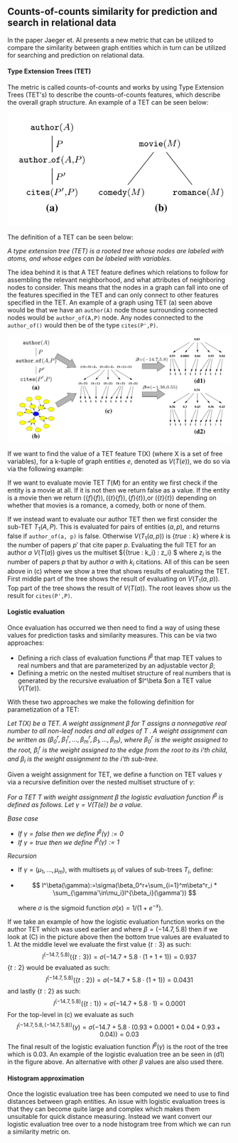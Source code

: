 ## Counts-of-counts similarity for prediction and search in relational data

In the paper Jaeger et. Al presents a new metric that can be utilized to compare the similarity between graph entities which in turn can be utilized for searching and prediction on relational data.

#### Type Extension Trees (TET)

The metric is called counts-of-counts and works by using Type Extension Trees (TET's) to describe the counts-of-counts features, which describe the overall graph structure. An example of a TET can be seen below:

![TET](pictures/Counts-of-counts_Similarity/TET.png)

The definition of a TET can be seen below:

*A type extension tree (TET) is a rooted tree whose nodes are labeled with atoms, and whose edges can be labeled with variables.*

The idea behind it is that  A TET feature defines which relations to follow for assembling the relevant neighborhood, and what attributes of neighboring nodes to consider. This means that the nodes in a graph can fall into one of the features specified in the TET and can only connect to other features specified in the TET. An example of a graph using TET (a) seen above would be that we have an `author(A)` node those surrounding connected nodes would be `author_of(A,P)` node. Any nodes connected to the `author_of()` would then be of the type `cites(P',P)`.

![TET2](pictures\Counts-of-counts_Similarity\TET2.png)

If we want to find the value of a TET feature T(X) (where X is a set of free variables), for a k-tuple of graph entities $e$, denoted as $V(T(e))$, we do so via via the following example:

If we want to evaluate movie TET $T(M)$ for an entity we first check if the entity is a movie at all. If it is not then we return false as a value. If the entity is a movie then we return $(\{ f \}\{ f \}), (\{t\}\{ f \}), \{ f \}\{t\})$,or $(\{t\}\{t\})$ depending on whether that movies is a romance, a comedy, both or none of them. 

 If we instead want to evaluate our author TET then we first consider the sub-TET $T_1(A,P)$. This is evaluated for pairs of entities $(a, p)$, and returns false if `author_of(a, p)` is false. Otherwise $V(T_1(a,p))$ is $\{true:k\}$ where $k$ is the number of papers $p'$ that cite paper $p$. Evaluating the full TET for an author $a$ $V(T (a))$ gives us the multiset  $\{\{true : k_i\} : z_i\}  $ where $z_i$ is the number of papers $p$ that by author $a$ with $k_i$ citations. All of this can be seen above in (c) where we show a tree that shows results of evaluating the TET. First middle part of the tree shows the result of evaluating on $V (T_1(a, p))$. Top part of the tree shows the result of $V(T (a))$. The root leaves show us the result for `cites(P',P)`.

#### Logistic evaluation

Once evaluation has occurred  we then need to find a way of using these values for prediction tasks and similarity measures. This can be via two approaches:

* Defining a rich class of evaluation functions $l^\beta$ that map TET values to real numbers and that are parameterized by an adjustable vector $\beta$;  
* Defining a metric on the nested multiset structure of real numbers that is generated by the recursive evaluation of $l^\beta $on a TET value $V (T (e))$.

With these two approaches we make the following definition for parametization of a TET:

*Let $T (X)$ be a TET. A weight assignment $β$ for T assigns a nonnegative*
*real number to all non-leaf nodes and all edges of $T$ . A weight assignment can be*
*written as $(β_0^r , β_1^r , . . . , β_m^r , β_1, . . . , β_m)$, where $β_0^r$ is the weight assigned to the root, $β_i^r$ is the weight assigned to the edge from the root to its i'th child, and $β_i$ is the weight assignment to the i'th sub-tree.*

Given a weight assignment for TET, we define a function on TET values $\gamma$  via a
recursive definition over the nested multiset structure of $\gamma$:

*For a TET $T$ with weight assignment $β$ the logistic evaluation function $l^β$ is defined as follows. Let $γ = V (T (e))$ be a value.*

*Base case*

- *If $\gamma = false$ then we define $l^\beta(\gamma):=0$* 
- *If $\gamma = true$ then we define $l^\beta(\gamma):=1$* 

*Recursion*

* If $γ = (μ_1, . . . , μ_m)$, with multisets $μ_i$ of values of sub-trees $T_i$, define:

* $$
  l^\beta(\gamma):=\sigma(\beta_0^r+\sum_{i=1}^m\beta^r_i * \sum_{\gamma'\in\mu_i}l^{\beta_i}(\gamma'))
  $$

  where $σ$ is the sigmoid function $σ (x) = 1/(1 + e^{-x})$.  

If we take an example of how the logistic evaluation function works on the author TET which was used earlier and where $\beta = (-14.7, 5.8)$ then if we look at (C) in the picture above then the bottom true values are evaluated to 1. At the middle  level we evaluate the first value $\{t : 3\}$ as such: 
$$
l^{(−14.7,5.8)}(\{t : 3\}) = σ (−14.7 + 5.8 · (1 + 1 + 1)) = 0.937
$$
$\{t : 2\}$ would be evaluated as such:
$$
l^{(−14.7,5.8)}(\{t : 2\}) = σ (−14.7 + 5.8 · (1 + 1)) = 0.0431
$$
and lastly $\{t : 2\}$ as such:
$$
l^{(−14.7,5.8)}(\{t : 1\}) = σ (−14.7 + 5.8 · 1) = 0.0001
$$
For the top-level in (c) we evaluate as such
$$
l^{(−14.7,5.8,(−14.7,5.8))}(γ ) = σ (−14.7 + 5.8 · (0.93 + 0.0001 + 0.04 + 0.93 + 0.04))
= 0.03
$$
The final result of the logistic evaluation function $l^\beta(\gamma)$  is the root of the tree which is $0.03$. An example of the logistic evaluation tree an be seen in (d1) in the figure above. An alternative with other $\beta$ values are also used there.

#### Histogram approximation

Once the logistic evaluation tree has been computed we need to use to find distances between graph entities. An issue with logistic evaluation trees is that they can become quite large and complex which makes them unsuitable for quick distance measuring. Instead we want convert our logistic evaluation tree over to a node histogram tree from which we can run a similarity metric on.
